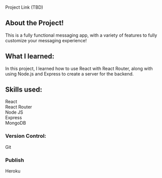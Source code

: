 <!-- [Project Link](https://www.chatsendjet.com/) -->
Project Link (TBD)

## About the Project!

This is a fully functional messaging app, with a variety of features to fully customize your messaging experience!

## What I learned:

In this project, I learned how to use React with React Router, along with using Node.js and Express to create a server for the backend.

## Skills used:

React
<br />
React Router
<br />
Node JS
<br />
Express
<br />
MongoDB

### Version Control:

Git

### Publish

Heroku
